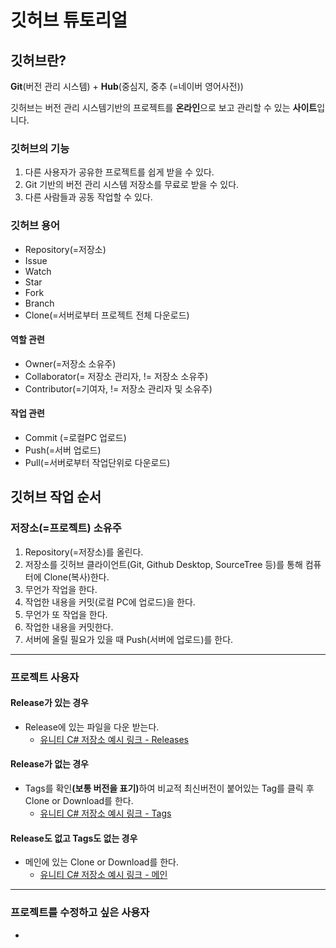 # 깃허브 튜토리얼

## 깃허브란?
<b>Git</b>(버전 관리 시스템) + <b>Hub</b>(중심지, 중추 (=네이버 영어사전))

깃허브는 버전 관리 시스템기반의 프로젝트를 <b>온라인</b>으로 보고 관리할 수 있는 <b>사이트</b>입니다.

### 깃허브의 기능
1. 다른 사용자가 공유한 프로젝트를 쉽게 받을 수 있다.
2. Git 기반의 버전 관리 시스템 저장소를 무료로 받을 수 있다.
3. 다른 사람들과 공동 작업할 수 있다.

### 깃허브 용어
- Repository(=저장소)
- Issue
- Watch
- Star
- Fork
- Branch
- Clone(=서버로부터 프로젝트 전체 다운로드)

#### 역할 관련
- Owner(=저장소 소유주)
- Collaborator(= 저장소 관리자, != 저장소 소유주)
- Contributor(=기여자, != 저장소 관리자 및 소유주) 

#### 작업 관련
- Commit (=로컬PC 업로드)
- Push(=서버 업로드)
- Pull(=서버로부터 작업단위로 다운로드)


## 깃허브 작업 순서

### 저장소(=프로젝트) 소유주
1. Repository(=저장소)를 올린다.
2. 저장소를 깃허브 클라이언트(Git, Github Desktop, SourceTree 등)를 통해 컴퓨터에 Clone(복사)한다.
3. 무언가 작업을 한다.
4. 작업한 내용을 커밋(로컬 PC에 업로드)을 한다.
5. 무언가 또 작업을 한다.
6. 작업한 내용을 커밋한다.
7. 서버에 올릴 필요가 있을 때 Push(서버에 업로드)를 한다.

---
### 프로젝트 사용자
#### Release가 있는 경우 
- Release에 있는 파일을 다운 받는다.
	- [유니티 C# 저장소 예시 링크 - Releases](https://github.com/Unity-Technologies/UnityCsReference/releases) 

#### Release가 없는 경우
-  Tags를 확인<b>(보통 버전을 표기)</b>하여 비교적 최신버전이 붙어있는 Tag를 클릭 후 Clone or Download를 한다.
	- [유니티 C# 저장소 예시 링크 - Tags](https://github.com/Unity-Technologies/UnityCsReference/tags)

#### Release도 없고 Tags도 없는 경우
- 메인에 있는 Clone or Download를 한다.
	- [유니티 C# 저장소 예시 링크 - 메인](https://github.com/Unity-Technologies/UnityCsReference)
---
### 프로젝트를 수정하고 싶은 사용자

- 
<!--stackedit_data:
eyJoaXN0b3J5IjpbLTc0ODc5ODkwMCw2OTM1NTk5NjgsLTE1MD
Y0MDcwNDAsMTQyNTcyMTg0MiwyMDY5NzI2OTUwXX0=
-->
